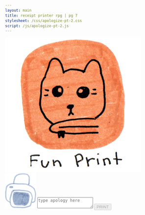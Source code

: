 ```yaml
---
layout: main
title: receipt printer rpg | pg 7
stylesheet: /css/apologize-pt-2.css
script: /js/apologize-pt-2.js
---
```




<div id="phoneout">

<link rel="preload" as="image" href="/images/phone-bg-apology-transparent-cover.png">
<link rel="preload" as="image" href="/images/phone-bg-apology.png">
<link rel="preload" as="image" href="/images/fun-print-banner.png">
<link rel="preload" as="image" href="/images/phone-with-fun-print-banner.png">


<div id="receiptprinter" hidden>
  <div id="receiptprintercontents">
    <img src="/images/waiting.png">
    <div class="replyreceipt">
      <div class="hid-receipt">
        it's OK friend :)
      </div>
    </div>
    <div id="theend">the end</div>
  </div>
</div>

<div id="phonegrab">
  <div id="phonecase">
    <div id="backgroundcontainer">
      <div id="print-menu" hidden>
        <div id="go-to-print-screen">
          <img src="/images/fun-print-pencil.png">
          <div>
          Apologize
          </div>
        </div>
      </div>
      <img src="/images/fun-print-button.png" id="printappicon">
      <div id="background-print-screen">
        <div id="print-screen-contents">
          <img src="/images/fun-print-printer.png" width="20%">
          <textarea id="apologytextarea" placeholder="type apology here" autocomplete="off"></textarea>
          <button id="printapologybutton" class="button-10" disabled> PRINT </button>
        </div>
      </div>
    </div>
    <div id="blackscreen" hidden></div>
  </div>
</div>

<div id="bg">
<div id="cloud2" class="cloud"></div>
</div>

</div>